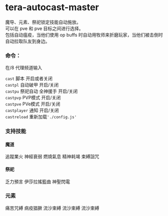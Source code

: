 # tera-autocast-master

魔导、元素、祭祀锁定技能自动施放。  
可以在 pve 和 pve 目标之间进行选择。  
包括自动瘟疫，当他们使用 op buffs 时自动用牧师来折磨玩家，当他们被击倒时自动拉取队友到身边。  

### 命令：  
在/8 代理频道输入  

```cast``` 脚本 开启或者关闭   
```castpl```  自动破甲  开启/关闭  
```castpu```  祭祀自动 全神援手 开启/关闭  
```castpvp``` PVP模式 开启/关闭  
```castpve``` PVe模式 开启/关闭  
```castplayer``` 通知 开启/关闭  
```castreload``` 重新加载```'./config.js'  ```

### 支持技能  
#### 魔道
追蹤業火 神經衰弱  燃燒氣息 精神耗竭 束縛詛咒  

#### 祭祀  
乏力預言 伊莎拉搖籃曲 神聖閃電  

### 元素
痛苦咒縛 病疫猖獗 流沙束縛 流沙束縛 流沙束縛

